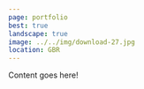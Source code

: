 ```yaml
---
page: portfolio
best: true
landscape: true
image: ../../img/download-27.jpg
location: GBR
---
```

Content goes here!

